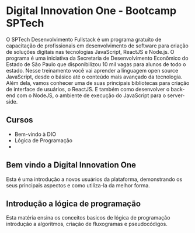 # Digital Innovation One - Bootcamp SPTech

O SPTech Desenvolvimento Fullstack é um programa gratuito de capacitação de profissionais em desenvolvimento de software para criação de soluções digitais nas tecnologias JavaScript, ReactJS e Node.js. O programa é uma iniciativa da Secretaria de Desenvolvimento Econômico do Estado de São Paulo que disponibilizou 10 mil vagas para alunos de todo o estado. Nesse treinamento você vai aprender a linguagem open source JavaScript, desde o básico até o conteúdo mais avançado da tecnologia. Além dela, vamos conhecer uma de suas principais bibliotecas para criação de interface de usuários, o ReactJS. E também como desenvolver o back-end com o NodeJS, o ambiente de execução do JavaScript para o server-side.

## Cursos

- Bem-vindo à DIO
- Lógica de Programação
-

## Bem vindo a Digital Innovation One

Esta é uma introdução a novos usuários da plataforma, demonstrando os seus principais aspectos e como utiliza-la da melhor forma.

## Introdução a lógica de programação

Esta matéria ensina os conceitos basicos de lógica de programação introdução a algoritmos, criação de fluxogramas e pseudocódigos.
